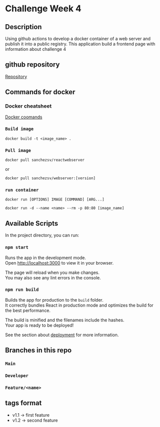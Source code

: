 # Challenge Week 4

## **Description**
Using github actions to develop a docker container of a web server and publish it into a public registry. This application build a frontend page with information about challenge 4

## github repository
[Repository](https://github.com/javierSanchez5/react-webserver)

## Commands for docker

### Docker cheatsheet
[Docker coomands](https://dockerlabs.collabnix.com/docker/cheatsheet/)

### `Build image`
`docker build -t <image_name> .`

### `Pull image`

`docker pull sanchezsv/reactwebserver`

or 

`docker pull sanchezsv/webserver:[version]`

### `run container`

`docker run [OPTIONS] IMAGE [COMMAND] [ARG...]`

`docker run -d --name <name> --rm -p 80:80 [image_name]`

## Available Scripts

In the project directory, you can run:

### `npm start`

Runs the app in the development mode.\
Open [http://localhost:3000](http://localhost:3000) to view it in your browser.

The page will reload when you make changes.\
You may also see any lint errors in the console.

### `npm run build`

Builds the app for production to the `build` folder.\
It correctly bundles React in production mode and optimizes the build for the best performance.

The build is minified and the filenames include the hashes.\
Your app is ready to be deployed!

See the section about [deployment](https://facebook.github.io/create-react-app/docs/deployment) for more information.

## Branches in this repo

### `Main`

### `Developer`

### `Feature/<name>`

## tags format
- v1.1 &rarr; first feature
- v1.2 &rarr; second feature
